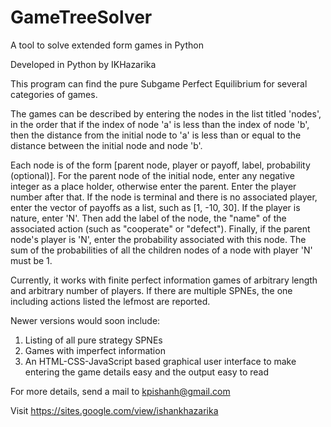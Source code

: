 # GameTreeSolver
A tool to solve extended form games in Python

Developed in Python by IKHazarika

This program can find the pure Subgame Perfect Equilibrium for several categories of games.

The games can be described by entering the nodes in the list titled 'nodes', in the order that if the index of node 'a' is less than the index of node 'b', then the distance from the initial node to 'a' is less than or equal to the distance between the initial node and node 'b'.

Each node is of the form [parent node, player or payoff, label, probability (optional)]. For the parent node of the initial node, enter any negative integer as a place holder, otherwise enter the parent. Enter the player number after that. If the node is terminal and there is no associated player, enter the vector of payoffs as a list, such as [1, -10, 30]. If the player is nature, enter 'N'. Then add the label of the node, the "name" of the associated action (such as "cooperate" or "defect"). Finally, if the parent node's player is 'N', enter the probability associated with this node. The sum of the probabilities of all the children nodes of a node with player 'N' must be 1.

Currently, it works with finite perfect information games of arbitrary length and arbitrary number of players. If there are multiple SPNEs, the one including actions listed the lefmost are reported.
 
Newer versions would soon include:

1. Listing of all pure strategy SPNEs
2. Games with imperfect information
3. An HTML-CSS-JavaScript based graphical user interface to make entering the game details easy and the output easy to read

For more details, send a mail to kpishanh@gmail.com

Visit https://sites.google.com/view/ishankhazarika
